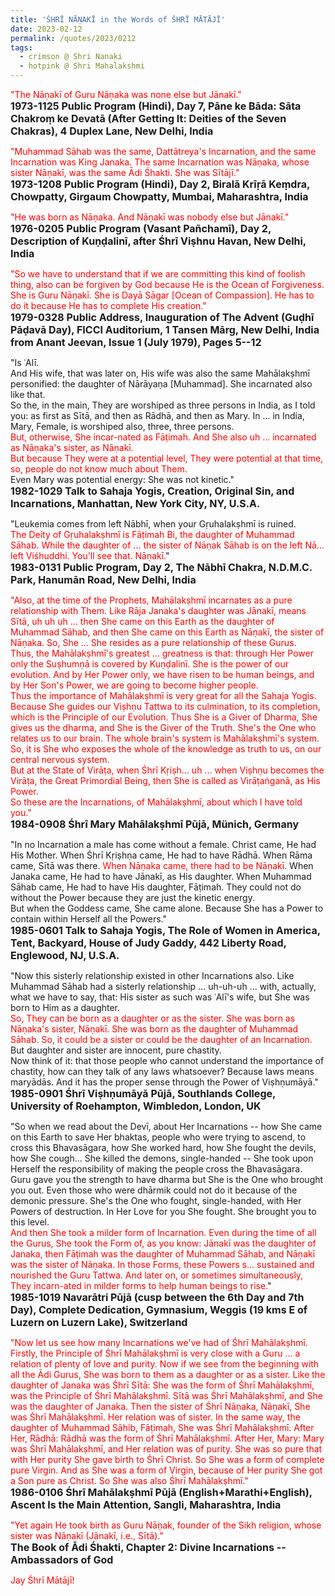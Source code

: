 ```yaml
---
title: 'ŚHRĪ NĀṆAKĪ in the Words of ŚHRĪ MĀTĀJĪ'
date: 2023-02-12
permalink: /quotes/2023/0212
tags:
  - crimson @ Shri Nanaki
  - hotpink @ Shri Mahalakshmi
---
```


<div class="para-divider"></div>

<p>
<font color="red">"The Nāṇakī of Guru Nāṇaka was none else but Jānakī."</font><br>
<font size="+0"><b>1973-1125 Public Program (Hindi), Day 7, Pāne ke Bāda: Sāta Chakroṃ ke Devatā (After Getting It: Deities of the Seven Chakras), 4 Duplex Lane, New Delhi, India</b></font>
</p>

<div class="para-divider"></div>

<p>
<font color="red">"Muhammad Sāhab was the same, Dattātreya's Incarnation, and the same Incarnation was King Janaka. The same Incarnation was Nāṇaka, whose sister Nāṇakī, was the same Ādi Śhakti. She was Sītājī."</font><br>
<font size="+0"><b>1973-1208 Public Program (Hindi), Day 2, Biralā Krīṛā Keṃdra, Chowpatty, Girgaum Chowpatty, Mumbai, Maharashtra, India</b></font>
</p>

<div class="para-divider"></div>

<p>
<font color="red">"He was born as Nāṇaka. And Nāṇakī was nobody else but Jānakī."</font><br>
<font size="+0"><b>1976-0205 Public Program (Vasant Pañchamī), Day 2, Description of Kuṇḍalinī, after Śhrī Viṣhnu Havan, New Delhi, India</b></font>
</p>

<div class="para-divider"></div>

<p>
<font color="red">"So we have to understand that if we are committing this kind of foolish thing, also can be forgiven by God because He is the Ocean of Forgiveness. She is Guru Nāṇakī. She is Dayā Sāgar [Ocean of Compassion]. He has to do it because He has to complete His creation."</font><br>
<font size="+0"><b>1979-0328 Public Address, Inauguration of The Advent (Guḍhī Pāḍavā Day), FICCI Auditorium, 1 Tansen Mārg, New Delhi, India from Anant Jeevan, Issue 1 (July 1979), Pages 5--12</b></font>
</p>

<div class="para-divider"></div>

<p>
"Is ʿAlī.<br>
And His wife, that was later on, His wife was also the same Mahālakṣhmī personified: the daughter of Nārāyaṇa [Muhammad]. She incarnated also like that.<br>
So the, in the main, They are worshiped as three persons in India, as I told you: as first as Sītā, and then as Rādhā, and then as Mary. In ... in India, Mary, Female, is worshiped also, three, three persons.<br>
<font color="red">But, otherwise, She incar-nated as Fāṭimah. And She also uh ... incarnated as Nāṇaka's sister, as Nāṇakī.<br>
But because They were at a potential level, They were potential at that time, so, people do not know much about Them.</font><br>
Even Mary was potential energy: She was not kinetic."<br>
<font size="+0"><b>1982-1029 Talk to Sahaja Yogis, Creation, Original Sin, and Incarnations, Manhattan, New York City, NY, U.S.A.</b></font>
</p>

<div class="para-divider"></div>

<p>
"Leukemia comes from left Nābhī, when your Gṛuhalakṣhmī is ruined.<br>
<font color="red">The Deity of Gṛuhalakṣhmī is Fāṭimah Bi, the daughter of Muhammad Sāhab. While the daughter of ... the sister of Nāṇak Sāhab is on the left Nā... left Viśhuddhi. You'll see that. Nāṇakī.</font>"<br>
<font size="+0"><b>1983-0131 Public Program, Day 2, The Nābhī Chakra, N.D.M.C. Park, Hanumān Road, New Delhi, India</b></font>
</p>

<div class="para-divider"></div>

<p>
<font color="red">"Also, at the time of the Prophets, Mahālakṣhmī incarnates as a pure relationship with Them. Like Rāja Janaka's daughter was Jānakī, means Sītā, uh uh uh ... then She came on this Earth as the daughter of Muhammad Sāhab, and then She came on this Earth as Nāṇakī, the sister of Nāṇaka. So, She ... She resides as a pure relationship of these Gurus.<br>
Thus, the Mahālakṣhmī's greatest ... greatness is that: through Her Power only the Suṣhumṇā is covered by Kuṇḍalinī. She is the power of our evolution. And by Her Power only, we have risen to be human beings, and by Her Son's Power, we are going to become higher people.<br>
Thus the importance of Mahālakṣhmī is very great for all the Sahaja Yogis. Because She guides our Viṣhṇu Tattwa to its culmination, to its completion, which is the Principle of our Evolution. Thus She is a Giver of Dharma, She gives us the dharma, and She is the Giver of the Truth. She's the One who relates us to our brain. The whole brain's system is Mahālakṣhmī's system. So, it is She who exposes the whole of the knowledge as truth to us, on our central nervous system.<br>
But at the State of Virāṭa, when Śhrī Kṛiṣh... uh ... when Viṣhṇu becomes the Virāṭa, the Great Primordial Being, then She is called as Virāṭaṅganā, as His Power.<br>
So these are the Incarnations, of Mahālakṣhmī, about which I have told you."</font><br>
<font size="+0"><b>1984-0908 Śhrī Mary Mahālakṣhmī Pūjā, Münich, Germany</b></font>
</p>

<div class="para-divider"></div>

<p>
"In no Incarnation a male has come without a female. Christ came, He had His Mother. When Śhrī Kṛiṣhṇa came, He had to have Rādhā. When Rāma came, Sītā was there. <font color="red">When Nāṇaka came, there had to be Nāṇakī.</font> When Janaka came, He had to have Jānakī, as His daughter. When Muhammad Sāhab came, He had to have His daughter, Fāṭimah. They could not do without the Power because they are just the kinetic energy.<br>
But when the Goddess came, She came alone. Because She has a Power to contain within Herself all the Powers."<br>
<font size="+0"><b>1985-0601 Talk to Sahaja Yogis, The Role of Women in America, Tent, Backyard, House of Judy Gaddy, 442 Liberty Road, Englewood, NJ, U.S.A.</b></font>
</p>

<div class="para-divider"></div>

<p>
"Now this sisterly relationship existed in other Incarnations also. Like Muhammad Sāhab had a sisterly relationship ... uh-uh-uh ... with, actually, what we have to say, that: His sister as such was ʿAlī's wife, but She was born to Him as a daughter.<br>
<font color="red">So, They can be born as a daughter or as the sister. She was born as Nāṇaka's sister, Nāṇakī. She was born as the daughter of Muhammad Sāhab. So, it could be a sister or could be the daughter of an Incarnation.</font><br>
But daughter and sister are innocent, pure chastity.<br>
Now think of it: that those people who cannot understand the importance of chastity, how can they talk of any laws whatsoever? Because laws means maryādās. And it has the proper sense through the Power of Viṣhṇumāyā."<br>
<font size="+0"><b>1985-0901 Śhrī Viṣhṇumāyā Pūjā, Southlands College, University of Roehampton, Wimbledon, London, UK</b></font>
</p>

<div class="para-divider"></div>

<p>
"So when we read about the Devī, about Her Incarnations -- how She came on this Earth to save Her bhaktas, people who were trying to ascend, to cross this Bhavasāgara, how She worked hard, how She fought the devils, how She cough... She killed the demons, single-handed -- She took upon Herself the responsibility of making the people cross the Bhavasāgara.<br>
Guru gave you the strength to have dharma but She is the One who brought you out. Even those who were dhārmik could not do it because of the demonic pressure. She's the One who fought, single-handed, with Her Powers of destruction. In Her Love for you She fought. She brought you to this level.<br>
<font color="red">And then She took a milder form of Incarnation. Even during the time of all the Gurus, She took the Form of, as you know: Jānakī was the daughter of Janaka, then Fāṭimah was the daughter of Muhammad Sāhab, and Nāṇakī was the sister of Nāṇaka. In those Forms, these Powers s... sustained and nourished the Guru Tattwa. And later on, or sometimes simultaneously, They incarn-ated in milder forms to help human beings to rise.</font>"<br>
<font size="+0"><b>1985-1019 Navarātri Pūjā (cusp between the 6th Day and 7th Day), Complete Dedication, Gymnasium, Weggis (19 kms E of Luzern on Luzern Lake), Switzerland</b></font>
</p>

<div class="para-divider"></div>

<p>
<font color="red">"Now let us see how many Incarnations we've had of Śhrī Mahālakṣhmī. Firstly, the Principle of Śhrī Mahālakṣhmī is very close with a Guru ... a relation of plenty of love and purity. Now if we see from the beginning with all the Ādi Gurus, She was born to them as a daughter or as a sister. Like the daughter of Janaka was Śhrī Sītā: She was the form of Śhrī Mahālakṣhmī, was the Principle of Śhrī Mahālakṣhmī. Sītā was Śhrī Mahālakṣhmī, and She was the daughter of Janaka. Then the sister of Śhrī Nāṇaka, Nāṇakī, She was Śhrī Mahālakṣhmī. Her relation was of sister. In the same way, the daughter of Muhammad Sāhib, Fāṭimah, She was Śhrī Mahālakṣhmī. After Her, Rādhā: Rādhā was the form of Śhrī Mahālakṣhmī. After Her, Mary: Mary was Śhrī Mahālakṣhmī, and Her relation was of purity. She was so pure that with Her purity She gave birth to Śhrī Christ. So She was a form of complete pure Virgin. And as She was a form of Virgin, because of Her purity She got a Son pure as Christ. So She was also Śhrī Mahālakṣhmī."</font><br>
<font size="+0"><b>1986-0106 Śhrī Mahālakṣhmī Pūjā (English+Marathi+English), Ascent Is the Main Attention, Sangli, Maharashtra, India</b></font>
</p>

<div class="para-divider"></div>

<p>
<font color="red">"Yet again He took birth as Guru Nāṇak, founder of the Sikh religion, whose sister was Nāṇakī (Jānakī, i.e., Sītā)."</font><br>
<font size="+0"><b>The Book of Ādi Śhakti, Chapter 2: Divine Incarnations -- Ambassadors of God</b></font>
</p>

<div class="para-divider"></div>

<p style="color:red;">Jay Śhrī Mātājī!<br></p>